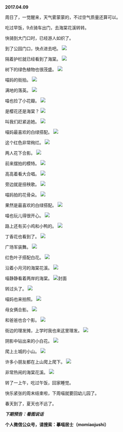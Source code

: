 
          
**2017.04.09**

周日了，一觉醒来，天气雾蒙蒙的，不过空气质量还算可以。

吃过早饭，9点骑车出门，去海棠花溪转转。

快骑到大门口时，已经游人如织了。

到了公园门口，快点进去吧。
![](https://pic4.zhimg.com/v2-01cfcf2d93fd350cc5d8b5a272d39a21.jpg)


隔着护栏就已经看到了海棠。
![](https://pic1.zhimg.com/v2-75a5c97fbca33629dc169c3be6607fe6.jpg)


树下的绿色植物也很茂盛。
![](https://pic1.zhimg.com/v2-bec491ce4322d892d60d52f7e84d4f1c.jpg)


喵妈的街拍。
![](https://pic3.zhimg.com/v2-0808ec12f426589b9d70de6ab0a19c6d.jpg)


满地的落英。
![](https://pic1.zhimg.com/v2-02abcb47a663154b6d49591ceaa32905.jpg)


喵也捡了小花瓣。
![](https://pic3.zhimg.com/v2-86efaf1610b1617f831e2b6990fae1ca.jpg)


是樱花还是海棠？
![](https://pic3.zhimg.com/v2-c348117a024b0f741ac0cb8b0ad04ea3.jpg)


叫我们赶紧追她。
![](https://pic3.zhimg.com/v2-e08d1bee6111fb1a9e21176ae69c326a.jpg)


喵妈最喜欢的白绿搭配。
![](https://pic3.zhimg.com/v2-2970562c145693d74b8698ef2c37820d.jpg)


这个红色非常绚烂。
![](https://pic1.zhimg.com/v2-2e4981739acd05b244120af9b0ff703e.jpg)


两人花下合影。
![](https://pic1.zhimg.com/v2-7f5f91339d1a65844d1039c75da0bbb4.jpg)


前来摆拍的模特。
![](https://pic2.zhimg.com/v2-0fb0a8346d443febaf3d519c4a56b297.jpg)


高高着看大合唱。
![](https://pic2.zhimg.com/v2-21a67895604af2052e70a25c3f487fd7.jpg)


旁边就是扭秧歌。
![](https://pic4.zhimg.com/v2-71c02f09d513dbf4efc77be03875e3fb.jpg)


喵妈拍的花骨朵。
![](https://pic3.zhimg.com/v2-fab61e26b1d43260cdccfc65923990c4.jpg)


果然是最喜欢的白绿搭配。
![](https://pic3.zhimg.com/v2-5efe69da3cf04f9de8e591749c9ce95e.jpg)


喵也玩儿得很开心。
![](https://pic3.zhimg.com/v2-cb047c5c9f958b2652404a3f974d4768.jpg)


路上还有买小鸡和小鸭的。
![](https://pic1.zhimg.com/v2-82622b9759cb97f9737ee2140f3b3d3f.jpg)


丁香花也看到了。
![](https://pic2.zhimg.com/v2-74c9ba4809b23822dac05c424ca26b42.jpg)


广场军装舞。
![](https://pic4.zhimg.com/v2-553ac57f3a7a9875343c65c2ffc8c779.jpg)


红色叶子搭配白花。
![](https://pic3.zhimg.com/v2-54d784d2d13659983331cf1f46e796a0.jpg)


沿着小月河的海棠花溪。
![](https://pic2.zhimg.com/v2-139dbf7b290207dc80c5b76da911d489.jpg)


喵静静看着两岸的海棠。
![](https://pic2.zhimg.com/v2-51e4d4bcba89abcafe5010813a3b2ce1.jpg)封面


转过头了。
![](https://pic3.zhimg.com/v2-57aa8d83a73f5868f9afc37662ba9493.jpg)


喵妈也来拍照。
![](https://pic4.zhimg.com/v2-c9df74aa3631ab4e7417c8fcb296cf51.jpg)


母女俩合影。
![](https://pic4.zhimg.com/v2-26c1e1fc7a9a44d85b821416f00ef418.jpg)


和爸爸也合个影。
![](https://pic4.zhimg.com/v2-41edf09cc5b989dc11217622bb9104b0.jpg)


街边的理发摊，上学时我也来这里理发。
![](https://pic2.zhimg.com/v2-a2632ff880eaebcb0a3a4bc6d9d10b05.jpg)


阴影中钻出来的小白花。
![](https://pic4.zhimg.com/v2-2889f47f9cae241618bb11364b3703d8.jpg)


爬上土城的小山。
![](https://pic2.zhimg.com/v2-ea834d3ab171ba0e9c3dc2911b21860e.jpg)


许多小朋友都在上山爬上爬下。
![](https://pic1.zhimg.com/v2-8338f88e2c7a5ae3e83eea0a3aefdd79.jpg)


非常热闹的海棠花溪。
![](https://pic4.zhimg.com/v2-72668e29f410fa2aba3c074cf9a88089.jpg)


转了一上午，吃过午饭，回家睡觉。

快乐紧张的周末结束啦，下周喵就要回幼儿园了。

春天到了，夏天也不远了。


***下期预告：看图说话***


**个人微信公众号，请搜索：摹喵居士（momiaojushi）**

        